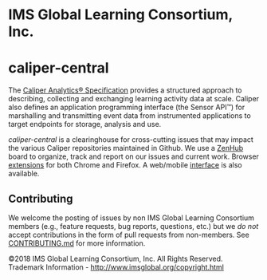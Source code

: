 # IMS Global Learning Consortium, Inc.

# caliper-central
The [Caliper Analytics® Specification](https://www.imsglobal.org/caliper/v1p1/caliper-spec-v1p1) 
provides a structured approach to describing, collecting and exchanging learning activity data at 
scale. Caliper also defines an application programming interface (the Sensor API™) for marshalling 
and transmitting event data from instrumented applications to target endpoints for storage, 
analysis and use.  

*caliper-central* is a clearinghouse for cross-cutting issues that may impact the various Caliper 
repositories maintained in Github.  We use a [ZenHub](https://www.zenhub.com/) board to organize, 
track and report on our issues and current work.  Browser [extensions](https://www.zenhub.com/extension) 
for both Chrome and Firefox.  A web/mobile [interface](https://app.zenhub.com/) is also available.

## Contributing
We welcome the posting of issues by non IMS Global Learning Consortium members (e.g., feature 
requests, bug reports, questions, etc.) but we *do not* accept contributions in the form of pull 
requests from non-members. See [CONTRIBUTING.md](./CONTRIBUTING.md) for more 
information.

©2018 IMS Global Learning Consortium, Inc. All Rights Reserved.
Trademark Information - http://www.imsglobal.org/copyright.html